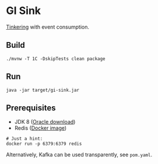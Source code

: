 # GI Sink

[Tinkering](http://docs.spring.io/spring-cloud-stream/docs/current/reference/htmlsingle/#_getting_started) 
with event consumption.

## Build

    ./mvnw -T 1C -DskipTests clean package

## Run

    java -jar target/gi-sink.jar

## Prerequisites

 * JDK 8 ([Oracle download](http://www.oracle.com/technetwork/java/javase/downloads/jdk8-downloads-2133151.html))
 * Redis ([Docker image](https://store.docker.com/images/redis))

```
# Just a hint:
docker run -p 6379:6379 redis
```

Alternatively, Kafka can be used transparently, see `pom.yaml`.
